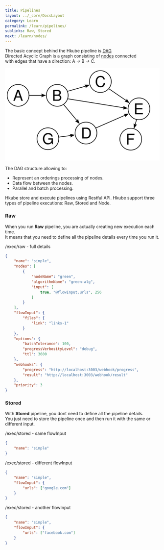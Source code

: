 ```yaml
---
title: Pipelines
layout: ../_core/DocsLayout
category: Learn
permalink: /learn/pipelines/
sublinks: Raw, Stored
next: /learn/nodes/
---
```


The basic concept behind the Hkube pipeline is [DAG](https://en.wikipedia.org/wiki/Directed_acyclic_graph)  
Directed Acyclic Graph is a graph consisting of [nodes](../learn/nodes/) connected  
with edges that have a direction: A -> B -> C.  

![Diagram](../img/execution/DAG.png)

The DAG structure allowing to:
 
* Represent an orderings processing of nodes.  
* Data flow between the nodes.  
* Parallel and batch processing.

Hkube store and execute pipelines using Restful API.
Hkube support three types of pipeline executions: Raw, Stored and Node.

### Raw

When you run **Raw** pipeline, you are actually creating new execution each time.  
It means that you need to define all the pipeline details every time you run it.

/exec/raw - full details

```json
{
    "name": "simple",
    "nodes": [
        {
            "nodeName": "green",
            "algorithmName": "green-alg",
            "input": [
                true, "@flowInput.urls", 256
            ]
        }
    ],
    "flowInput": {
        "files": {
            "link": "links-1"
        }
    },
    "options": {
        "batchTolerance": 100,
        "progressVerbosityLevel": "debug",
        "ttl": 3600
    },
    "webhooks": {
        "progress": "http://localhost:3003/webhook/progress",
        "result": "http://localhost:3003/webhook/result"
    },
    "priority": 3
}
```

### Stored

With **Stored** pipeline, you dont need to define all the pipeline details.  
You just need to store the pipeline once and then run it with the same or different input.

/exec/stored - same flowInput

```json
{
    "name": "simple"
}
```

/exec/stored - different flowInput

```json
{
    "name": "simple",
    "flowInput": {
        "urls": ["google.com"]
    }
}

```

/exec/stored - another flowInput

```json
{
    "name": "simple",
    "flowInput": {
        "urls": ["facebook.com"]
    }
}
```